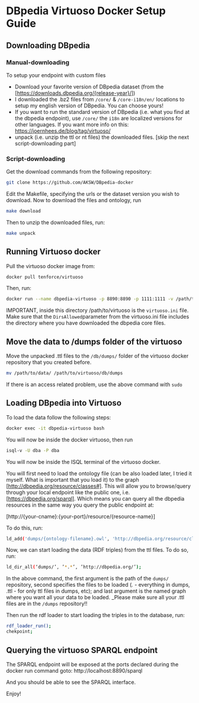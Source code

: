 # DBpedia Virtuoso Docker Setup Guide

## Downloading DBpedia

### Manual-downloading

To setup your endpoint with custom files

- Download your favorite version of DBpedia dataset (from the [https://downloads.dbpedia.org/{release-year}/])
- I downloaded the .bz2 files from `/core/` & `/core-i18n/en/` locations to setup my english version of DBpedia. You can choose yours!
- If you want to run the standard version of DBpedia (i.e. what you find at the dbpedia endpoint), use `/core/` the `i18n` are localized versions for other languages. If you want more info on this: https://joernhees.de/blog/tag/virtuoso/ 
- unpack (i.e. unzip the ttl or nt files) the downloaded files. [skip the next script-downloading part]

### Script-downloading

Get the download commands from the following repository:
```sh
git clone https://github.com/AKSW/DBpedia-docker
```

Edit the Makefile, specifying the urls or the dataset version you wish to download.
Now to download the files and ontology, run
```sh 
make download
```
Then to unzip the downloaded files, run:
```sh
make unpack
```

## Running Virtuoso docker

Pull the virtuoso docker image from:
```sh
docker pull tenforce/virtuoso
```

Then, run:
```sh
docker run --name dbpedia-virtuoso -p 8890:8890 -p 1111:1111 -v /path/to/virtuoso -v /path/to/data -d tenforce/virtuoso
```
 IMPORTANT, inside this directory /path/to/virtuoso is the `virtuoso.ini` file. Make sure that the `DirsAllowed`parameter from the virtuoso.ini file includes the directory where you have downloaded the dbpedia core files. 
## Move the data to /dumps folder of the virtuoso

Move the unpacked .ttl files to the `/db/dumps/` folder of the virtuoso docker repository that you created before.
```sh
mv /path/to/data/ /path/to/virtuoso/db/dumps
```

If there is an access related problem, use the above command with `sudo`


## Loading DBpedia into Virtuoso

To load the data follow the following steps:
```sh 
docker exec -it dbpedia-virtuoso bash
```


You will now be inside the docker virtuoso, then run
```sh 
isql-v -U dba -P dba
```

You will now be inside the ISQL terminal of the virtuoso docker.


You will first need to load the ontology file (can be also loaded later, I tried it myself. What is important that you load it) to the graph [http://dbpedia.org/resource/classes#]. This will allow you to browse/query through your local endpoint like the public one, i.e. [https://dbpedia.org/sparql]. Which means you can query all the dbpedia resources in the same way you query the public endpoint at:

[http://{your-cname}:{your-port}/resource/{resource-name}]

To do this, run:

```sh 
ld_add('dumps/{ontology-filename}.owl', 'http://dbpedia.org/resource/classes#');
```


Now, we can start loading the data (RDF triples) from the ttl files. To do so, run:

```sh 
ld_dir_all(‘dumps/’, ’*.*’, ’http://dbpedia.org/’);
```

In the above command, the first argument is the path of the `dumps/` repository, second specifies the files to be loaded (*.* - everything in dumps, .ttl - for only ttl files in dumps, etc); and last argument is the named graph where you want all your data to be loaded. _Please make sure all your .ttl files are in the `/dumps` repository!!


Then run the rdf loader to start loading the triples in to the database, run:
```sh 
rdf_loader_run();
chekpoint;
```


## Querying the virtuoso SPARQL endpoint

The SPARQL endpoint will be exposed at the ports declared during the docker run command goto: http://localhost:8890/sparql

And you should be able to see the SPARQL interface.


Enjoy!
